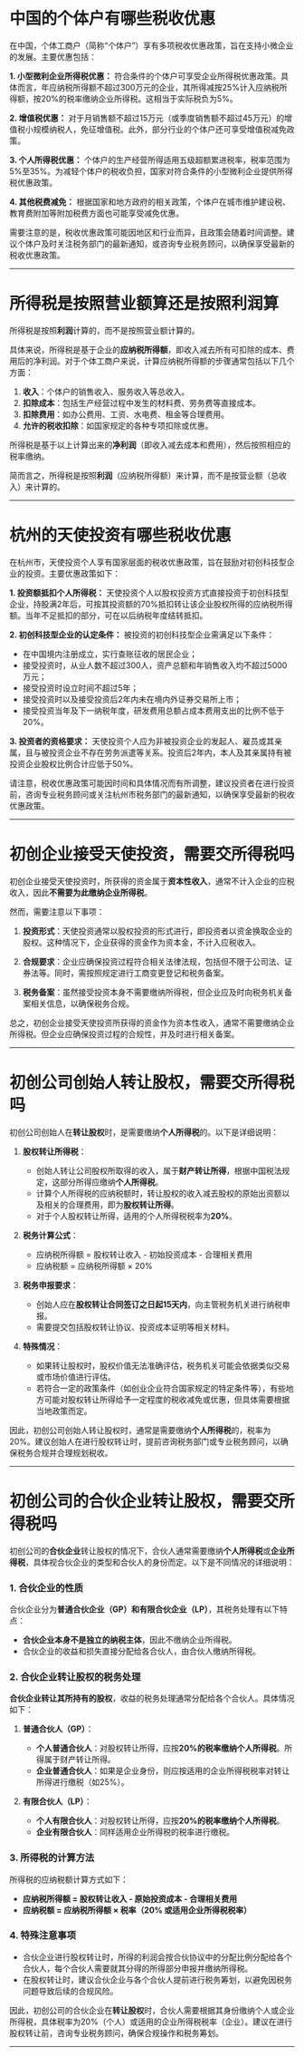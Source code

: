 # 中国的个体户有哪些税收优惠

在中国，个体工商户（简称“个体户”）享有多项税收优惠政策，旨在支持小微企业的发展。主要优惠包括：

**1. 小型微利企业所得税优惠：**
符合条件的个体户可享受企业所得税优惠政策。具体而言，年应纳税所得额不超过300万元的企业，其所得减按25%计入应纳税所得额，按20%的税率缴纳企业所得税。这相当于实际税负为5%。

**2. 增值税优惠：**
对于月销售额不超过15万元（或季度销售额不超过45万元）的增值税小规模纳税人，免征增值税。此外，部分行业的个体户还可享受增值税减免政策。

**3. 个人所得税优惠：**
个体户的生产经营所得适用五级超额累进税率，税率范围为5%至35%。为减轻个体户的税收负担，国家对符合条件的小型微利企业提供所得税优惠政策。

**4. 其他税费减免：**
根据国家和地方政府的相关政策，个体户在城市维护建设税、教育费附加等附加税费方面也可能享受减免优惠。

需要注意的是，税收优惠政策可能因地区和行业而异，且政策会随着时间调整。建议个体户及时关注税务部门的最新通知，或咨询专业税务顾问，以确保享受最新的税收优惠政策。 

-----

# 所得税是按照营业额算还是按照利润算

所得税是按照**利润**计算的，而不是按照营业额计算的。

具体来说，所得税是基于企业的**应纳税所得额**，即收入减去所有可扣除的成本、费用后的净利润。对于个体工商户来说，计算应纳税所得额的步骤通常包括以下几个方面：

1. **收入**：个体户的销售收入、服务收入等总收入。
2. **扣除成本**：包括生产经营过程中发生的材料费、劳务费等直接成本。
3. **扣除费用**：如办公费用、工资、水电费、租金等合理费用。
4. **允许的税收扣除**：如国家规定的各种专项扣除或优惠。

所得税是基于以上计算出来的**净利润**（即收入减去成本和费用），然后按照相应的税率缴纳。

简而言之，所得税是按照**利润**（应纳税所得额）来计算，而不是按营业额（总收入）来计算的。

-----

# 杭州的天使投资有哪些税收优惠

在杭州市，天使投资个人享有国家层面的税收优惠政策，旨在鼓励对初创科技型企业的投资。主要优惠政策如下：

**1. 投资额抵扣个人所得税：**
天使投资个人以股权投资方式直接投资于初创科技型企业，持股满2年后，可按其投资额的70%抵扣转让该企业股权所得的应纳税所得额。当年不足抵扣的部分，可在以后纳税年度结转抵扣。 

**2. 初创科技型企业的认定条件：**
被投资的初创科技型企业需满足以下条件：
- 在中国境内注册成立，实行查账征收的居民企业；
- 接受投资时，从业人数不超过300人，资产总额和年销售收入均不超过5000万元；
- 接受投资时设立时间不超过5年；
- 接受投资时以及接受投资后2年内未在境内外证券交易所上市；
- 接受投资当年及下一纳税年度，研发费用总额占成本费用支出的比例不低于20%。 

**3. 投资者的资格要求：**
天使投资个人应为非被投资企业的发起人、雇员或其亲属，且与被投资企业不存在劳务派遣等关系。投资后2年内，本人及其亲属持有被投资企业股权比例合计应低于50%。 

请注意，税收优惠政策可能因时间和具体情况而有所调整，建议投资者在进行投资前，咨询专业税务顾问或关注杭州市税务部门的最新通知，以确保享受最新的税收优惠政策。 

-----

# 初创企业接受天使投资，需要交所得税吗

初创企业接受天使投资时，所获得的资金属于**资本性收入**，通常不计入企业的应税收入，因此**不需要为此缴纳企业所得税**。

然而，需要注意以下事项：

1. **投资形式**：天使投资通常以股权投资的形式进行，即投资者以资金换取企业的股权。这种情况下，企业获得的资金作为资本金，不计入应税收入。

2. **合规要求**：企业应确保投资过程符合相关法律法规，包括但不限于公司法、证券法等。同时，需按照规定进行工商变更登记和税务备案。

3. **税务备案**：虽然接受投资本身不需要缴纳所得税，但企业应及时向税务机关备案相关信息，以确保税务合规。

总之，初创企业接受天使投资所获得的资金作为资本性收入，通常不需要缴纳企业所得税。但企业应确保投资过程的合规性，并及时进行相关备案。 


-----

# 初创公司创始人转让股权，需要交所得税吗

初创公司创始人在**转让股权**时，是需要缴纳**个人所得税**的。以下是详细说明：

1. **股权转让所得税**：
   - 创始人转让公司股权所取得的收入，属于**财产转让所得**，根据中国税法规定，这部分所得应缴纳**个人所得税**。
   - 计算个人所得税的应纳税额时，转让股权的收入减去股权的原始出资额以及相关的合理费用，即为**股权转让所得**。
   - 对于个人股权转让所得，适用的个人所得税税率为**20%**。

2. **税务计算公式**：
   - 应纳税所得额 = 股权转让收入 - 初始投资成本 - 合理相关费用
   - 应纳税额 = 应纳税所得额 × 20%

3. **税务申报要求**：
   - 创始人应在**股权转让合同签订之日起15天内**，向主管税务机关进行纳税申报。
   - 需要提交包括股权转让协议、投资成本证明等相关材料。

4. **特殊情况**：
   - 如果转让股权时，股权价值无法准确评估，税务机关可能会依据类似交易或市场价值进行评估。
   - 若符合一定的政策条件（如创业企业符合国家规定的特定条件等），有些地方可能对股权转让所得给予一定程度的税收减免或优惠，但具体需要根据当地政策而定。

因此，初创公司创始人转让股权时，通常是需要缴纳**个人所得税**的，税率为20%。建议创始人在进行股权转让时，提前咨询税务部门或专业税务顾问，以确保税务合规并合理规划税收。

-----

# 初创公司的合伙企业转让股权，需要交所得税吗

初创公司的**合伙企业**转让股权的情况下，合伙人通常需要缴纳**个人所得税**或**企业所得税**，具体视合伙企业的类型和合伙人的身份而定。以下是不同情况的详细说明：

### 1. 合伙企业的性质
合伙企业分为**普通合伙企业（GP）**和**有限合伙企业（LP）**，其税务处理有以下特点：
- **合伙企业本身不是独立的纳税主体**，因此不缴纳企业所得税。
- 合伙企业的收益和损失直接分配给各合伙人，由合伙人缴纳所得税。

### 2. 合伙企业转让股权的税务处理
**合伙企业转让其所持有的股权**，收益的税务处理通常分配给各个合伙人。具体情况如下：

1. **普通合伙人（GP）**：
   - **个人普通合伙人**：对股权转让所得，应按**20%**的税率缴纳**个人所得税**。所得属于财产转让所得。
   - **企业普通合伙人**：如果是企业身份，则应按适用的企业所得税税率对转让所得进行缴税（如25%）。

2. **有限合伙人（LP）**：
   - **个人有限合伙人**：对股权转让所得，应按**20%**的税率缴纳**个人所得税**。
   - **企业有限合伙人**：同样适用企业所得税的税率进行缴税。

### 3. 所得税的计算方法
所得税的应纳税额计算方式如下：
- **应纳税所得额 = 股权转让收入 - 原始投资成本 - 合理相关费用**
- **应纳税额 = 应纳税所得额 × 税率（20% 或适用企业所得税税率）**

### 4. 特殊注意事项
- 合伙企业进行股权转让时，所得的利润会按合伙协议中的分配比例分配给各个合伙人，每个合伙人需要就其分得的所得部分申报并缴纳所得税。
- 在股权转让时，建议合伙企业与各个合伙人提前进行税务筹划，以避免因税务问题导致后续的合规风险。

因此，初创公司的合伙企业在**转让股权**时，合伙人需要根据其身份缴纳个人或企业所得税，具体税率为20%（个人）或适用的企业所得税税率（企业）。建议在进行股权转让前，咨询专业税务顾问，确保合规操作和税务筹划。

-----

